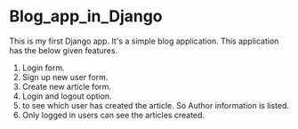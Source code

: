 # Blog_app_in_Django
This is my first Django app. It's a simple blog application. 
This application has the below given features.
1) Login form.
2) Sign up new user form.
3) Create new article form.
4) Login and logout option.
5) to see which user has created the article. So Author information is listed.
6) Only logged in users can see the articles created.

